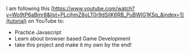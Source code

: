 I am following this [https://www.youtube.com/watch?v=Wo9tP6aBmr8&list=PLcjhmZ8oLT0r9dSiIK6RB_PuBWlG1KSq_&index=1](tutorial) on YouTube to:
- Practice Javascript
- Learn about browser based Game Development
- take this project and make it my own by the end!